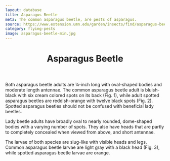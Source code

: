 ```yaml
---
layout: database
title: Asparagus Beetle
meta: The common asparagus beetle, are pests of asparagus. 
source: https://www.extension.umn.edu/garden/insects/find/asparagus-beetles/
category: flying-pests
image: asparagus-beetle-min.jpg
---
```


<header>
	<h1>Asparagus Beetle</h1>
</header>
<p>Both asparagus beetle adults are ¼-inch long with oval-shaped bodies and moderate length antennae. The common asparagus beetle adult is bluish-black with six cream colored spots on its back (Fig. 1), while adult spotted asparagus beetles are reddish-orange with twelve black spots (Fig. 2). Spotted asparagus beetles should not be confused with beneficial lady beetles.

Lady beetle adults have broadly oval to nearly rounded, dome-shaped bodies with a varying number of spots. They also have heads that are partly to completely concealed when viewed from above, and short antennae.

The larvae of both species are slug-like with visible heads and legs. Common asparagus beetle larvae are light gray with a black head (Fig. 3), while spotted asparagus beetle larvae are orange.</p>